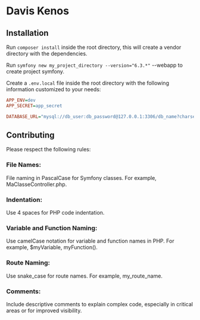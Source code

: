 # Davis Kenos

## Installation

Run `composer install` inside the root directory, this will create a vendor directory with the dependencies.

Run `symfony new my_project_directory --version="6.3.*"` --webapp to create project symfony.

Create a `.env.local` file inside the root directory with the following information customized to your needs:

```ini
APP_ENV=dev
APP_SECRET=app_secret

DATABASE_URL="mysql://db_user:db_password@127.0.0.1:3306/db_name?charset=utf8"
```

## Contributing

Please respect the following rules:

### File Names:

File naming in PascalCase for Symfony classes. For example, MaClasseController.php.

### Indentation:

Use 4 spaces for PHP code indentation.

### Variable and Function Naming:

Use camelCase notation for variable and function names in PHP. For example, $myVariable, myFunction().

### Route Naming:

Use snake_case for route names. For example, my_route_name.

### Comments:

Include descriptive comments to explain complex code, especially in critical areas or for improved visibility.